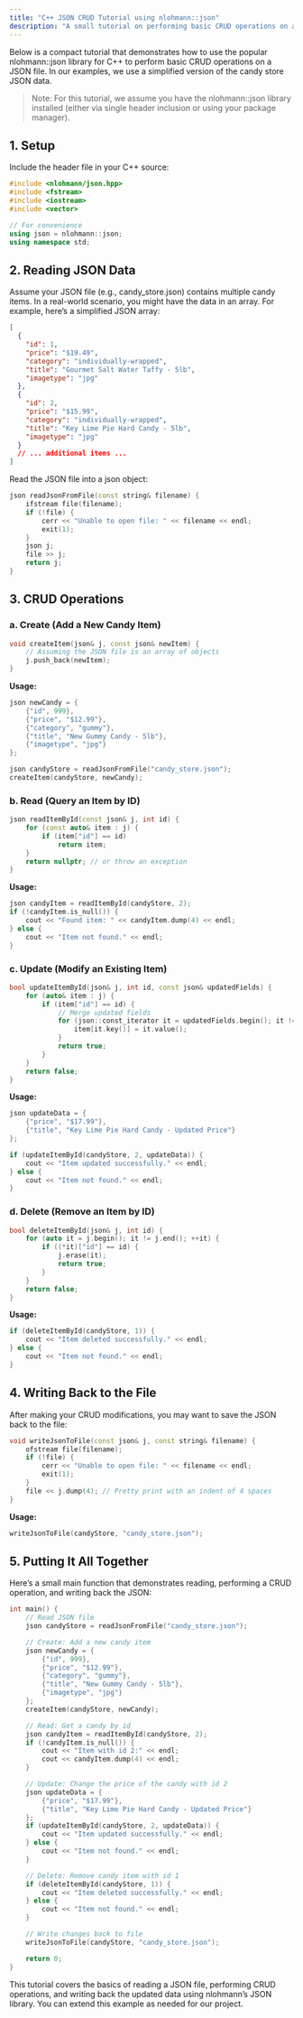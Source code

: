 ```yaml
---
title: "C++ JSON CRUD Tutorial using nlohmann::json"
description: "A small tutorial on performing basic CRUD operations on a JSON file using nlohmann::json, with examples based on a candy store dataset."
---
```


Below is a compact tutorial that demonstrates how to use the popular nlohmann::json library for C++ to perform basic CRUD operations on a JSON file. In our examples, we use a simplified version of the candy store JSON data.

> Note: For this tutorial, we assume you have the nlohmann::json library installed (either via single header inclusion or using your package manager).

## 1. Setup

Include the header file in your C++ source:

```cpp
#include <nlohmann/json.hpp>
#include <fstream>
#include <iostream>
#include <vector>

// For convenience
using json = nlohmann::json;
using namespace std;
```

## 2. Reading JSON Data

Assume your JSON file (e.g., candy_store.json) contains multiple candy items. In a real-world scenario, you might have the data in an array. For example, here’s a simplified JSON array:

```json
[
  {
    "id": 1,
    "price": "$19.49",
    "category": "individually-wrapped",
    "title": "Gourmet Salt Water Taffy - 5lb",
    "imagetype": "jpg"
  },
  {
    "id": 2,
    "price": "$15.99",
    "category": "individually-wrapped",
    "title": "Key Lime Pie Hard Candy - 5lb",
    "imagetype": "jpg"
  }
  // ... additional items ...
]
```

Read the JSON file into a json object:

```cpp
json readJsonFromFile(const string& filename) {
    ifstream file(filename);
    if (!file) {
        cerr << "Unable to open file: " << filename << endl;
        exit(1);
    }
    json j;
    file >> j;
    return j;
}
```

## 3. CRUD Operations

### a. Create (Add a New Candy Item)

```cpp
void createItem(json& j, const json& newItem) {
    // Assuming the JSON file is an array of objects
    j.push_back(newItem);
}
```

**Usage:**

```cpp
json newCandy = {
    {"id", 999},
    {"price", "$12.99"},
    {"category", "gummy"},
    {"title", "New Gummy Candy - 5lb"},
    {"imagetype", "jpg"}
};

json candyStore = readJsonFromFile("candy_store.json");
createItem(candyStore, newCandy);
```

### b. Read (Query an Item by ID)

```cpp
json readItemById(const json& j, int id) {
    for (const auto& item : j) {
        if (item["id"] == id)
            return item;
    }
    return nullptr; // or throw an exception
}
```

**Usage:**

```cpp
json candyItem = readItemById(candyStore, 2);
if (!candyItem.is_null()) {
    cout << "Found item: " << candyItem.dump(4) << endl;
} else {
    cout << "Item not found." << endl;
}
```

### c. Update (Modify an Existing Item)

```cpp
bool updateItemById(json& j, int id, const json& updatedFields) {
    for (auto& item : j) {
        if (item["id"] == id) {
            // Merge updated fields
            for (json::const_iterator it = updatedFields.begin(); it != updatedFields.end(); ++it) {
                item[it.key()] = it.value();
            }
            return true;
        }
    }
    return false;
}
```

**Usage:**

```cpp
json updateData = {
    {"price", "$17.99"},
    {"title", "Key Lime Pie Hard Candy - Updated Price"}
};

if (updateItemById(candyStore, 2, updateData)) {
    cout << "Item updated successfully." << endl;
} else {
    cout << "Item not found." << endl;
}
```

### d. Delete (Remove an Item by ID)

```cpp
bool deleteItemById(json& j, int id) {
    for (auto it = j.begin(); it != j.end(); ++it) {
        if ((*it)["id"] == id) {
            j.erase(it);
            return true;
        }
    }
    return false;
}
```

**Usage:**

```cpp
if (deleteItemById(candyStore, 1)) {
    cout << "Item deleted successfully." << endl;
} else {
    cout << "Item not found." << endl;
}
```

## 4. Writing Back to the File

After making your CRUD modifications, you may want to save the JSON back to the file:

```cpp
void writeJsonToFile(const json& j, const string& filename) {
    ofstream file(filename);
    if (!file) {
        cerr << "Unable to open file: " << filename << endl;
        exit(1);
    }
    file << j.dump(4); // Pretty print with an indent of 4 spaces
}
```

**Usage:**

```cpp
writeJsonToFile(candyStore, "candy_store.json");
```

## 5. Putting It All Together

Here’s a small main function that demonstrates reading, performing a CRUD operation, and writing back the JSON:

```cpp
int main() {
    // Read JSON file
    json candyStore = readJsonFromFile("candy_store.json");

    // Create: Add a new candy item
    json newCandy = {
        {"id", 999},
        {"price", "$12.99"},
        {"category", "gummy"},
        {"title", "New Gummy Candy - 5lb"},
        {"imagetype", "jpg"}
    };
    createItem(candyStore, newCandy);

    // Read: Get a candy by id
    json candyItem = readItemById(candyStore, 2);
    if (!candyItem.is_null()) {
        cout << "Item with id 2:" << endl;
        cout << candyItem.dump(4) << endl;
    }

    // Update: Change the price of the candy with id 2
    json updateData = {
        {"price", "$17.99"},
        {"title", "Key Lime Pie Hard Candy - Updated Price"}
    };
    if (updateItemById(candyStore, 2, updateData)) {
        cout << "Item updated successfully." << endl;
    } else {
        cout << "Item not found." << endl;
    }

    // Delete: Remove candy item with id 1
    if (deleteItemById(candyStore, 1)) {
        cout << "Item deleted successfully." << endl;
    } else {
        cout << "Item not found." << endl;
    }

    // Write changes back to file
    writeJsonToFile(candyStore, "candy_store.json");

    return 0;
}
```

This tutorial covers the basics of reading a JSON file, performing CRUD operations, and writing back the updated data using nlohmann’s JSON library. You can extend this example as needed for our project.
